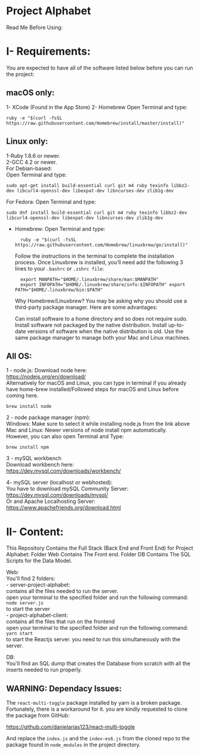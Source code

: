 # Project Alphabet

Read Me Before Using:

I- Requirements:
=================
You are expected to have all of the software listed below before you can run the project:

macOS only:
-------------
1- XCode (Found in the App Store)
2- Homebrew
	Open Terminal and type:

	ruby -e "$(curl -fsSL https://raw.githubusercontent.com/Homebrew/install/master/install)"

Linux only:
-------------
1-Ruby 1.8.6 or newer.  
2-GCC 4.2 or newer.  
For Debian-based:  
Open Terminal and type:
	
	sudo apt-get install build-essential curl git m4 ruby texinfo libbz2-dev libcurl4-openssl-dev libexpat-dev libncurses-dev zlib1g-dev

For Fedora:
Open Terminal and type:

	sudo dnf install build-essential curl git m4 ruby texinfo libbz2-dev libcurl4-openssl-dev libexpat-dev libncurses-dev zlib1g-dev

- Homebrew:
	Open Terminal and type:

		ruby -e "$(curl -fsSL https://raw.githubusercontent.com/Homebrew/linuxbrew/go/install)" 

	Follow the instructions in the terminal to complete the installation process.
	Once Linuxbrew is installed, you’ll need add the following 3 lines to your `.bashrc` or `.zshrc file`:

		export MANPATH="$HOME/.linuxbrew/share/man:$MANPATH"
		export INFOPATH="$HOME/.linuxbrew/share/info:$INFOPATH"	export PATH="$HOME/.linuxbrew/bin:$PATH"
	
	Why Homebrew/Linuxbrew?
	You may be asking why you should use a third-party package manager. Here are some advantages:

	Can install software to a home directory and so does not require sudo.
	Install software not packaged by the native distribution.
	Install up-to-date versions of software when the native distribution is old.
	Use the same package manager to manage both your Mac and Linux machines.

All OS:
-------
1 - node.js:
	Download node here:  
	https://nodejs.org/en/download/  
	Alternatively for macOS and Linux, you can type in terminal if you already have home-brew installed/Followed steps for macOS 
	and Linux before coming here.  
	
	brew install node  

2 - node package manager (npm):  
	Windows: Make sure to select it while installing node.js from the link above  
	Mac and Linux: 	Newer versions of node install npm automatically.  
	However, you can also open Terminal and Type:  
	
	brew install npm  
  
	
3 - mySQL workbench  
	Download workbench here:  
	https://dev.mysql.com/downloads/workbench/  

4- mySQL server (localhost or webhosted):  
	You have to download mySQL Community Server:  
	https://dev.mysql.com/downloads/mysql/  
	Or and Apache Localhosting Server:  
	https://www.apachefriends.org/download.html  

II- Content:
============
This Repository Contains the Full Stack (Back End and Front End) for Project Alphabet:
Folder Web Contains The Front end.
Folder DB Contains The SQL Scripts for the Data Model.

Web:  
You'll find 2 folders:  
	- server-project-alphabet:  
		contains all the files needed to run the server.  
		open your terminal to the specified folder and run the following command:  
			`node server.js`  
		to start the server  
	- project-alphabet-client:  
		contains all the files that run on the frontend  
		open your terminal to the specified folder and run the following command:  
			`yarn start`  
		to start the Reactjs server. you need to run this simultaneously with the server.  
  
DB:  
You'll find an SQL dump that creates the Database from scratch with all the inserts needed to run properly.  

## **WARNING:** Dependacy Issues:
The `react-multi-toggle` package installed by yarn is a broken package. Fortunately, there is a workaround for it.
you are kindly requested to clone the package from GitHub:  
  
https://github.com/danielarias123/react-multi-toggle  
  
And replace the `index.js` and the `index-es6.js` from the cloned repo to the package found in `node_modules` in the project directory.  
